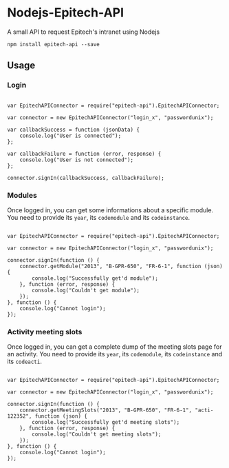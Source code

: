 Nodejs-Epitech-API
==================

A small API to request Epitech's intranet using Nodejs

`npm install epitech-api --save`

## Usage


### Login

```

var EpitechAPIConnector = require("epitech-api").EpitechAPIConnector;

var connector = new EpitechAPIConnector("login_x", "passwordunix");

var callbackSuccess = function (jsonData) {
    console.log("User is connected");
};

var callbackFailure = function (error, response) {
    console.log("User is not connected");
};

connector.signIn(callbackSuccess, callbackFailure);
```

### Modules

Once logged in, you can get some informations about a specific module. You need to provide its `year`, its `codemodule` and its `codeinstance`.

```

var EpitechAPIConnector = require("epitech-api").EpitechAPIConnector;

var connector = new EpitechAPIConnector("login_x", "passwordunix");

connector.signIn(function () {
    connector.getModule("2013", "B-GPR-650", "FR-6-1", function (json) {
        console.log("Successfully get'd module");
    }, function (error, response) {
        console.log("Couldn't get module");
    });
}, function () {
    console.log("Cannot login");
});
```

### Activity meeting slots

Once logged in, you can get a complete dump of the meeting slots page for an activity.
You need to provide its `year`, its `codemodule`, its `codeinstance` and its `codeacti`.

```

var EpitechAPIConnector = require("epitech-api").EpitechAPIConnector;

var connector = new EpitechAPIConnector("login_x", "passwordunix");

connector.signIn(function () {
    connector.getMeetingSlots("2013", "B-GPR-650", "FR-6-1", "acti-122352", function (json) {
        console.log("Successfully get'd meeting slots");
    }, function (error, response) {
        console.log("Couldn't get meeting slots");
    });
}, function () {
    console.log("Cannot login");
});
```